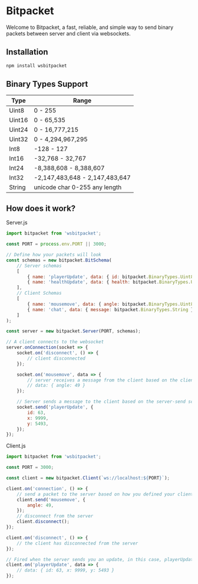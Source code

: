# Bitpacket

Welcome to Bitpacket, a fast, reliable, and simple way to send binary packets between server and client via websockets.

## Installation

```sh
npm install wsbitpacket
```

## Binary Types Support

| Type   | Range                          |
| ------ | ------------------------------ |
| Uint8  | 0 - 255                        |
| Uint16 | 0 - 65,535                     |
| Uint24 | 0 - 16,777,215                 |
| Uint32 | 0 - 4,294,967,295              |
| Int8   | -128 - 127                     |
| Int16  | -32,768 - 32,767               |
| Int24  | -8,388,608 - 8,388,607         |
| Int32  | -2,147,483,648 - 2,147,483,647 |
| String | unicode char 0-255 any length  |

## How does it work?

Server.js

```js
import bitpacket from 'wsbitpacket';

const PORT = process.env.PORT || 3000;

// Define how your packets will look
const schemas = new bitpacket.BitSchema(
    // Server schemas
    [
        { name: 'playerUpdate', data: { id: bitpacket.BinaryTypes.Uint8, x: bitpacket.BinaryTypes.Uint16, y: bitpacket.BinaryTypes.Uint16 } },
        { name: 'healthUpdate', data: { health: bitpacket.BinaryTypes.Uint8 } },
    ],
    // Client Schemas
    [
        { name: 'mousemove', data: { angle: bitpacket.BinaryTypes.Uint8 } },
        { name: 'chat', data: { message: bitpacket.BinaryTypes.String } },
    ]
);

const server = new bitpacket.Server(PORT, schemas);

// A client connects to the websocket
server.onConnection(socket => {
    socket.on('disconnect', () => {
        // client disconnected
    });

    socket.on('mousemove', data => {
        // server receives a message from the client based on the client-send schemas^
        // data: { angle: 49 }
    });

    // Server sends a message to the client based on the server-send schemas^
    socket.send('playerUpdate', {
        id: 63,
        x: 9999,
        y: 5493,
    });
});
```

Client.js

```js
import bitpacket from 'wsbitpacket';

const PORT = 3000;

const client = new bitpacket.Client(`ws://localhost:${PORT}`);

client.on('connection', () => {
    // send a packet to the server based on how you defined your client-send schemas^
    client.send('mousemove', {
        angle: 49,
    });
    // disconnect from the server
    client.disconnect();
});

client.on('disconnect', () => {
    // the client has disconnected from the server
});

// Fired when the server sends you an update, in this case, playerUpdate
client.on('playerUpdate', data => {
    // data: { id: 63, x: 9999, y: 5493 }
});
```
